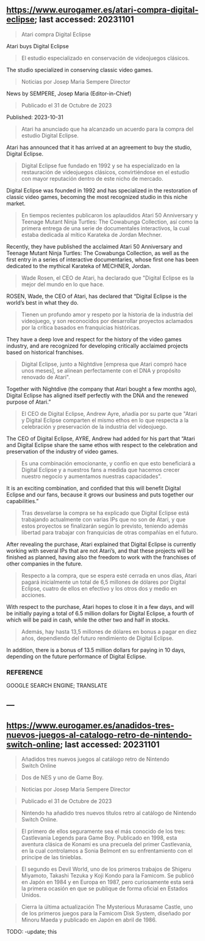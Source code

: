 ## https://www.eurogamer.es/atari-compra-digital-eclipse; last accessed: 20231101

> Atari compra Digital Eclipse

Atari buys Digital Eclipse

> El estudio especializado en conservación de videojuegos clásicos.

The studio specialized in conserving classic video games.

> Noticias por Josep Maria Sempere Director

News by SEMPERE, Josep Maria (Editor-in-Chief)

> Publicado el 31 de Octubre de 2023

Published: 2023-10-31

> Atari ha anunciado que ha alcanzado un acuerdo para la compra del estudio Digital Eclipse.

Atari has announced that it has arrived at an agreement to buy the studio, Digital Eclipse.

> Digital Eclipse fue fundado en 1992 y se ha especializado en la restauración de videojuegos clásicos, convirtiéndose en el estudio con mayor reputación dentro de este nicho de mercado. 

Digital Eclipse was founded in 1992 and has specialized in the restoration of classic video games, becoming the most recognized studio in this niche market.

> En tiempos recientes publicaron los aplaudidos Atari 50 Anniversary y Teenage Mutant Ninja Turtles: The Cowabunga Collection, así como la primera entrega de una serie de documentales interactivos, la cual estaba dedicada al mítico Karateka de Jordan Mechner.

Recently, they have published the acclaimed Atari 50 Anniversary and Teenage Mutant Ninja Turtles: The Cowabunga Collection, as well as the first entry in a series of interactive documentaries, whose first one has been dedicated to the mythical Karateka of MECHNER, Jordan.

> Wade Rosen, el CEO de Atari, ha declarado que "Digital Eclipse es la mejor del mundo en lo que hace. 

ROSEN, Wade, the CEO of Atari, has declared that “Digital Eclipse is the world’s best in what they do.

> Tienen un profundo amor y respeto por la historia de la industria del videojuego, y son reconocidos por desarrollar proyectos aclamados por la crítica basados en franquicias históricas. 

They have a deep love and respect for the history of the video games industry, and are recognized for developing critically acclaimed projects based on historical franchises.

> Digital Eclipse, junto a Nightdive [empresa que Atari compró hace unos meses], se alinean perfectamente con el DNA y propósito renovado de Atari".

Together with Nightdive (the company that Atari bought a few months ago), Digital Eclipse has aligned itself perfectly with the DNA and the renewed purpose of Atari.”

> El CEO de Digital Eclipse, Andrew Ayre, añadía por su parte que "Atari y Digital Eclipse comparten el mismo ethos en lo que respecta a la celebración y preservación de la industria del videojuego. 

The CEO of Digital Eclipse, AYRE, Andrew had added for his part that “Atari and Digital Eclipse share the same ethos with respect to the celebration and preservation of the industry of video games.

> Es una combinación emocionante, y confío en que esto beneficiará a Digital Eclipse y a nuestros fans a medida que hacemos crecer nuestro negocio y aumentamos nuestras capacidades".

It is an exciting combination, and confided that this will benefit Digital Eclipse and our fans, because it grows our business and puts together our capabilities.”

> Tras desvelarse la compra se ha explicado que Digital Eclipse está trabajando actualmente con varias IPs que no son de Atari, y que estos proyectos se finalizarán según lo previsto, teniendo además libertad para trabajar con franquicias de otras compañías en el futuro.

After revealing the purchase, Atari explained that Digital Eclipse is currently working with several IPs that are not Atari’s, and that these projects will be finished as planned, having also the freedom to work with the franchises of other companies in the future.

> Respecto a la compra, que se espera esté cerrada en unos días, Atari pagará inicialmente un total de 6,5 millones de dólares por Digital Eclipse, cuatro de ellos en efectivo y los otros dos y medio en acciones. 

With respect to the purchase, Atari hopes to close it in a few days, and will be initially paying a total of 6.5 million dollars for Digital Eclipse, a fourth of which will be paid in cash, while the other two and half in stocks.

> Además, hay hasta 13,5 millones de dólares en bonus a pagar en diez años, dependiendo del futuro rendimiento de Digital Eclipse.

In addition, there is a bonus of 13.5 million dollars for paying in 10 days, depending on the future performance of Digital Eclipse.

### REFERENCE

GOOGLE SEARCH ENGINE; TRANSLATE

## —

## https://www.eurogamer.es/anadidos-tres-nuevos-juegos-al-catalogo-retro-de-nintendo-switch-online; last accessed: 20231101

> Añadidos tres nuevos juegos al catálogo retro de Nintendo Switch Online

> Dos de NES y uno de Game Boy.

> Noticias por Josep Maria Sempere Director

> Publicado el 31 de Octubre de 2023

> Nintendo ha añadido tres nuevos títulos retro al catálogo de Nintendo Switch Online.

> El primero de ellos seguramente sea el más conocido de los tres: Castlevania Legends para Game Boy. Publicado en 1998, esta aventura clásica de Konami es una precuela del primer Castlevania, en la cual controlamos a Sonia Belmont en su enfrentamiento con el príncipe de las tinieblas.

> El segundo es Devil World, uno de los primeros trabajos de Shigeru Miyamoto, Takashi Tezuka y Koji Kondo para la Famicom. Se publicó en Japón en 1984 y en Europa en 1987, pero curiosamente esta será la primera ocasión en que se publique de forma oficial en Estados Unidos.

> Cierra la última actualización The Mysterious Murasame Castle, uno de los primeros juegos para la Famicom Disk System, diseñado por Minoru Maeda y publicado en Japón en abril de 1986.

TODO: -update; this
